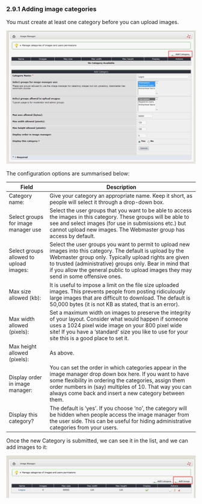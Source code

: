 ### 2.9.1	Adding image categories

You must create at least one category before you can upload images. 

![img_78.jpg](../assets/img_78.jpg)  
 
The configuration options are summarised below:

| Field | Description |
| -- | -- |
|Category name:|	Give your category an appropriate name. Keep it short, as people will select it through a drop-down box.|
|Select groups for image manager use|	Select the user groups that you want to be able to access the images in this category. These groups will be able to see and select images (for use in submissions etc.) but cannot upload new images. The Webmaster group has access by default.|
|Select groups allowed to upload images:|	Select the user groups you want to permit to upload new images into this category. The default is upload by the Webmaster group only. Typically upload rights are given to trusted (administrative) groups only. Bear in mind that if you allow the general public to upload images they may send in some offensive ones.|
|Max size allowed (kb):	|It is useful to impose a limit on the file size uploaded images. This prevents people from posting ridiculously large images that are difficult to download. The default is 50,000 bytes (it is not KB as stated, that is an error).|
|Max width allowed (pixels):|	Set a maximum width on images to preserve the integrity of your layout. Consider what would happen if someone uses a 1024 pixel wide image on your 800 pixel wide site! If you have a ‘standard’ size you like to use for your site this is a good place to set it.|
|Max height allowed (pixels):|	As above.|
|Display order in image manager:|	You can set the order in which categories appear in the image manager drop down box here. If you want to have some flexibility in ordering the categories, assign them order numbers in (say) multiples of 10. That way you can always come back and insert a new category between them.|
|Display this category?	|The default is ‘yes’. If you choose ‘no’, the category will be hidden when people access the image manager from the user side. This can be useful for hiding administrative categories from your users.|

Once the new Category is submitted, we can see it in the list, and we can add images to it:

![img_79.jpg](../assets/img_79.jpg)  
 

